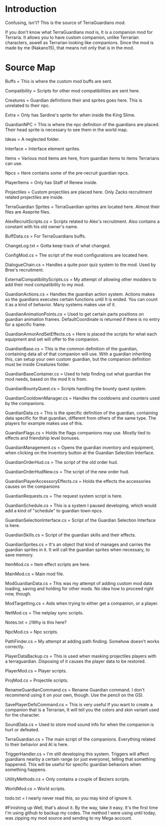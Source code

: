 # Introduction
Confusing, isn't? This is the source of TerraGuardians mod.

If you don't know what TerraGuardians mod is, It is a companion mod for Terraria. It allows you to have custom companion, unlike Terrarian characters, aswell as Terrarian looking like companions. Since the mod is made by me (Nakano15), that means not only that is in the mod.

# Source Map

Buffs = This is where the custom mod buffs are sent.

Compatibility = Scripts for other mod compatibilities are sent here.

Creatures = Guardian definitions their and sprites goes here. This is unrelated to their npc.

Extra = Only has Sardine's sprite for when inside the King Slime.

GuardianNPC = This is where the npc definition of the guardians are placed. Their head sprite is necessary to see them in the world map.

Ideas = A neglected folder.

Interface = Interface element sprites.

Items = Various mod items are here, from guardian items to items Terrarians can use.

Npcs = Here contains some of the pre-recruit guardian npcs.

PlayerItems = Only has Staff of Renew inside.

Projectiles = Custom projectiles are placed here. Only Zacks recruitment related projectiles are inside.

TerraGuardian Sprites = TerraGuardian sprites are located here. Almost their files are Aseprite files.

AlexRecruitScripts.cs = Scripts related to Alex's recruitment. Also contains a constant with his old owner's name.

BuffData.cs = For TerraGuardians buffs.

ChangeLog.txt = Gotta keep track of what changed.

ConfigMod.cs = The script of the mod configurations are located here.

DialogueChain.cs = Handles a quite poor quiz system to the mod. Used by Bree's recruitment.

ExternalCompatibilityScripts.cs = My attempt of allowing other modders to add their mod compatibility to my mod.

GuardianActions.cs = Handles the guardian action system. Actions makes so the guardians executes certain functions until It is ended. You can count it as a kind of behavior. Many systems makes use of it.

GuardianAnimationPoints.cs = Used to get certain parts positions on guardian animation frames. DefaultCoordinate is returned if there is no entry for a specific frame.

GuardianArmorAndSetEffects.cs = Here is placed the scripts for what each equipment and set will offer to the companion.

GuardianBase.cs = This is the common definition of the guardian, containing data all of that companion will use. With a guardian inheriting this, can setup your own custom guardian, but the companion definition must be inside Creatures folder.

GuardianBaseContainer.cs = Used to help finding out what guardian the mod needs, based on the mod It is from.

GuardianBountyQuest.cs = Scripts handling the bounty quest system.

GuardianCooldownManager.cs = Handles the cooldowns and counters used by the companions. 

GuardianData.cs = This is the specific definition of the guardian, containing data specific for that guardian, different from others of the same type. The players for example makes use of this.

GuardianFlags.cs = Holds the flags companions may use. Mostly tied to effects and friendship level bonuses.

GuardianManagement.cs = Opens the guardian inventory and equipment, when clicking on the Inventory button at the Guardian Selection Interface.

GuardianOrderHud.cs = The script of the old order hud.

GuardianOrderHudNew.cs = The script of the new order hud.

GuardianPlayerAccessoryEffects.cs = Holds the effects the accessories causes on the companions

GuardianRequests.cs = The request system script is here.

GuardianSchedule.cs = This is a system I paused developing, which would add a kind of "schedule" to guardian town npcs.

GuardianSelectionInterface.cs = Script of the Guardian Selection Interface is here.

GuardianSkills.cs = Script of the guardian skills and their effects.

GuardianSprites.cs = It's an object that kind of manages and carries the guardian sprites in it. It will call the guardian sprites when necessary, to save memory.

ItemMod.cs = Item effect scripts are here.

MainMod.cs = Main mod file.

ModGuardianData.cs = This was my attempt of adding custom mod data loading, saving and holding for other mods. No idea how to proceed right now, though.

ModTargetting.cs = Aids when trying to either get a companion, or a player.

NetMod.cs = The netplay sync scripts.

Notes.txt = //Why is this here?

NpcMod.cs = Npc scripts.

PathFinder.cs = My attempt at adding path finding. Somehow doesn't works correctly.

PlayerDataBackup.cs = This is used when masking projectiles players with a terraguardian. Disposing of it causes the player data to be restored.

PlayerMod.cs = Player scripts.

ProjMod.cs = Projectile scripts.

RenameGuardianCommand.cs = Rename Guardian command. I don't recommend using it on your own, though. Use the pencil on the GSI.

SavePlayerDefsCommand.cs = This is very useful If you want to create a companion that is a Terrarian, It will tell you the colors and skin variant used for the character.

SoundData.cs = Used to store mod sound info for when the companion is hurt or defeated.

TerraGuardian.cs = The main script of the companions. Everything related to their behavior and AI is here.

TriggerHandler.cs = I'm still developing this system. Triggers will affect guardians nearby a certain range (or just everyone), telling that something happened. This will be useful for specific guardian behaviors when something happens.

UtilityMethods.cs = Only contains a couple of Beziers scripts.

WorldMod.cs = World scripts.

todo.txt = I nearly never read this, so you may kind of ignore it.

#Finishing up
Well, that's about it. By the way, take it easy, It's the first time I'm using github to backup my codes. The method I were using until today, was zipping my mod source and sending to my Mega account.
